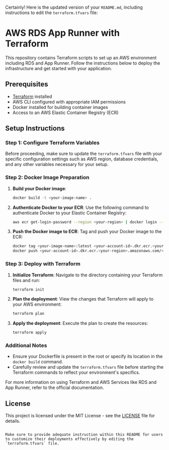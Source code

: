 Certainly! Here is the updated version of your `README.md`, including instructions to edit the `terraform.tfvars` file:

# AWS RDS App Runner with Terraform

This repository contains Terraform scripts to set up an AWS environment including RDS and App Runner. Follow the instructions below to deploy the infrastructure and get started with your application.

## Prerequisites

- [Terraform](https://www.terraform.io/downloads.html) installed
- AWS CLI configured with appropriate IAM permissions
- Docker installed for building container images
- Access to an AWS Elastic Container Registry (ECR)

## Setup Instructions

### Step 1: Configure Terraform Variables

Before proceeding, make sure to update the `terraform.tfvars` file with your specific configuration settings such as AWS region, database credentials, and any other variables necessary for your setup.

### Step 2: Docker Image Preparation

1. **Build your Docker image**:
   ```bash
   docker build -t <your-image-name> .
   ```

2. **Authenticate Docker to your ECR**:
   Use the following command to authenticate Docker to your Elastic Container Registry:
   ```bash
   aws ecr get-login-password --region <your-region> | docker login --username AWS --password-stdin <your-account-id>.dkr.ecr.<your-region>.amazonaws.com
   ```

3. **Push the Docker image to ECR**:
   Tag and push your Docker image to the ECR:
   ```bash
   docker tag <your-image-name>:latest <your-account-id>.dkr.ecr.<your-region>.amazonaws.com/<your-repository-name>:latest
   docker push <your-account-id>.dkr.ecr.<your-region>.amazonaws.com/<your-repository-name>:latest
   ```

### Step 3: Deploy with Terraform

1. **Initialize Terraform**:
   Navigate to the directory containing your Terraform files and run:
   ```bash
   terraform init
   ```

2. **Plan the deployment**:
   View the changes that Terraform will apply to your AWS environment:
   ```bash
   terraform plan
   ```

3. **Apply the deployment**:
   Execute the plan to create the resources:
   ```bash
   terraform apply
   ```

### Additional Notes

- Ensure your Dockerfile is present in the root or specify its location in the `docker build` command.
- Carefully review and update the `terraform.tfvars` file before starting the Terraform commands to reflect your environment's specifics.
  
For more information on using Terraform and AWS Services like RDS and App Runner, refer to the official documentation.

## License

This project is licensed under the MIT License - see the [LICENSE](LICENSE) file for details.
```

Make sure to provide adequate instruction within this README for users to customize their deployments effectively by editing the `terraform.tfvars` file.